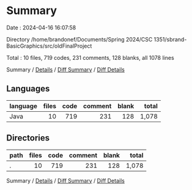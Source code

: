 # Summary

Date : 2024-04-16 16:07:58

Directory /home/brandonef/Documents/Spring 2024/CSC 1351/sbrand-BasicGraphics/src/oldFinalProject

Total : 10 files,  719 codes, 231 comments, 128 blanks, all 1078 lines

Summary / [Details](details.md) / [Diff Summary](diff.md) / [Diff Details](diff-details.md)

## Languages
| language | files | code | comment | blank | total |
| :--- | ---: | ---: | ---: | ---: | ---: |
| Java | 10 | 719 | 231 | 128 | 1,078 |

## Directories
| path | files | code | comment | blank | total |
| :--- | ---: | ---: | ---: | ---: | ---: |
| . | 10 | 719 | 231 | 128 | 1,078 |

Summary / [Details](details.md) / [Diff Summary](diff.md) / [Diff Details](diff-details.md)